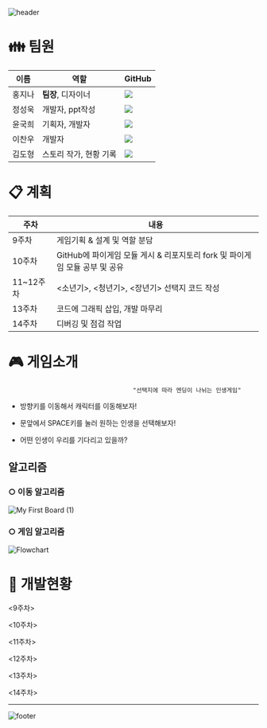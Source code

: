 ![header](https://capsule-render.vercel.app/api?type=waving&color=auto&height=300&section=header&text=Tina&animation=fadeIn&fontAlignY=38&desc=오픈소스SW및실습%20-%2015팀&descAlignY=55&descAlign=50)
 
 
# :family: 팀원
|이름|역할|GitHub|
|------|---|---|
|홍지나|**팀장**, 디자이너| <a href="https://github.com/ddodoi"><img src="https://img.shields.io/badge/GitHub-000000?style=flat-square&logo=github&logoColor=white"/></a> |
|정성욱|개발자, ppt작성| <a href="https://github.com/oceanstar777"><img src="https://img.shields.io/badge/GitHub-000000?style=flat-square&logo=github&logoColor=white"/></a> |
|윤국희|기획자, 개발자| <a href="https://github.com/cookie-yoon"><img src="https://img.shields.io/badge/GitHub-000000?style=flat-square&logo=github&logoColor=white"/></a> |
|이찬우|개발자| <a href="https://github.com/cksdn43"><img src="https://img.shields.io/badge/GitHub-000000?style=flat-square&logo=github&logoColor=white"/></a> |
|김도형|스토리 작가, 현황 기록| <a href="https://github.com/dhkim98"><img src="https://img.shields.io/badge/GitHub-000000?style=flat-square&logo=github&logoColor=white"/></a> |
  
  
# :clipboard: 계획
|주차|내용|
|------|-----|
|9주차|게임기획 & 설계 및 역할 분담|
|10주차|GitHub에 파이게임 모듈 게시 & 리포지토리 fork 및 파이게임 모듈 공부 및 공유|
|11~12주차|<소년기>, <청년기>, <장년기> 선택지 코드 작성|
|13주차|코드에 그래픽 삽입, 개발 마무리|
|14주차|디버깅 및 점검 작업|  

  
  
# :video_game: 게임소개

                                       "선택지에 따라 엔딩이 나뉘는 인생게임"
                   
                   
 + 방향키를 이동해서 캐릭터를 이동해보자!  
 
 + 문앞에서 SPACE키를 눌러 원하는 인생을 선택해보자!  
 
 + 어떤 인생이 우리를 기다리고 있을까?  
  
  
## 알고리즘

###  ○ 이동 알고리즘 
![My First Board (1)](https://user-images.githubusercontent.com/101384306/168837605-510ea7d5-c635-4168-850d-d78c07fd7c1d.jpg)
###  ○ 게임 알고리즘
![Flowchart](https://user-images.githubusercontent.com/101384306/168875991-a5c446d2-8875-4fa4-b340-b869a8281e3d.jpg)

   
   
# :mag_right: 개발현황
<9주차>

<10주차>

<11주차>

<12주차>

<13주차>

<14주차>

---
![footer](https://capsule-render.vercel.app/api?type=waving&color=auto&height=250&section=footer&text=감사합니다!!&animation=fadeIn&fontAlignY=65)
